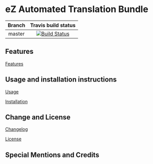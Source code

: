 # eZ Automated Translation Bundle

| Branch   | Travis build status |
|:--------:|:-------------------:|
| master   | [![Build Status](https://travis-ci.org/ezsystems/ezplatform-automated-translation.svg?branch=master)](https://travis-ci.org/ezsystems/ezplatform-automated-translation)

## Features

[Features](bundle/Resources/doc/FEATURES.md)

## Usage and installation instructions

[Usage](bundle/Resources/doc/USAGE.md)

[Installation](bundle/Resources/doc/INSTALL.md)

Change and License
------------------

[Changelog](bundle/Resources/doc/CHANGELOG.md)

[License](LICENSE)


Special Mentions and Credits
----------------------------
